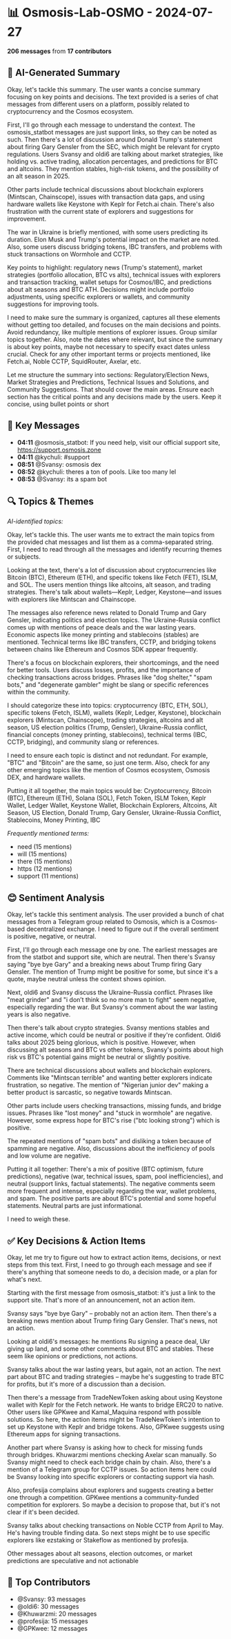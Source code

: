 # 📊 Osmosis-Lab-OSMO - 2024-07-27
**206 messages** from **17 contributors**

## 📝 AI-Generated Summary
<think>
Okay, let's tackle this summary. The user wants a concise summary focusing on key points and decisions. The text provided is a series of chat messages from different users on a platform, possibly related to cryptocurrency and the Cosmos ecosystem.

First, I'll go through each message to understand the context. The osmosis_statbot messages are just support links, so they can be noted as such. Then there's a lot of discussion around Donald Trump's statement about firing Gary Gensler from the SEC, which might be relevant for crypto regulations. Users Svansy and oldi6 are talking about market strategies, like holding vs. active trading, allocation percentages, and predictions for BTC and altcoins. They mention stables, high-risk tokens, and the possibility of an alt season in 2025. 

Other parts include technical discussions about blockchain explorers (Mintscan, Chainscope), issues with transaction data gaps, and using hardware wallets like Keystone with Keplr for Fetch.ai chain. There's also frustration with the current state of explorers and suggestions for improvement. 

The war in Ukraine is briefly mentioned, with some users predicting its duration. Elon Musk and Trump's potential impact on the market are noted. Also, some users discuss bridging tokens, IBC transfers, and problems with stuck transactions on Wormhole and CCTP.

Key points to highlight: regulatory news (Trump's statement), market strategies (portfolio allocation, BTC vs alts), technical issues with explorers and transaction tracking, wallet setups for Cosmos/IBC, and predictions about alt seasons and BTC ATH. Decisions might include portfolio adjustments, using specific explorers or wallets, and community suggestions for improving tools.

I need to make sure the summary is organized, captures all these elements without getting too detailed, and focuses on the main decisions and points. Avoid redundancy, like multiple mentions of explorer issues. Group similar topics together. Also, note the dates where relevant, but since the summary is about key points, maybe not necessary to specify exact dates unless crucial. Check for any other important terms or projects mentioned, like Fetch.ai, Noble CCTP, SquidRouter, Axelar, etc. 

Let me structure the summary into sections: Regulatory/Election News, Market Strategies and Predictions, Technical Issues and Solutions, and Community Suggestions. That should cover the main areas. Ensure each section has the critical points and any decisions made by the users. Keep it concise, using bullet points or short

## 💬 Key Messages
- **04:11** @osmosis_statbot: If you need help, visit our official support site, https://support.osmosis.zone
- **04:11** @kychuli: #support
- **08:51** @Svansy: osmosis dex
- **08:52** @kychuli: theres a ton of pools. Like too many lel
- **08:53** @Svansy: its a spam bot

## 🔍 Topics & Themes
*AI-identified topics:*
> <think>
Okay, let's tackle this. The user wants me to extract the main topics from the provided chat messages and list them as a comma-separated string. First, I need to read through all the messages and identify recurring themes or subjects.

Looking at the text, there's a lot of discussion about cryptocurrencies like Bitcoin (BTC), Ethereum (ETH), and specific tokens like Fetch (FET), ISLM, and SOL. The users mention things like altcoins, alt season, and trading strategies. There's talk about wallets—Keplr, Ledger, Keystone—and issues with explorers like Mintscan and Chainscope. 

The messages also reference news related to Donald Trump and Gary Gensler, indicating politics and election topics. The Ukraine-Russia conflict comes up with mentions of peace deals and the war lasting years. Economic aspects like money printing and stablecoins (stables) are mentioned. Technical terms like IBC transfers, CCTP, and bridging tokens between chains like Ethereum and Cosmos SDK appear frequently. 

There's a focus on blockchain explorers, their shortcomings, and the need for better tools. Users discuss losses, profits, and the importance of checking transactions across bridges. Phrases like "dog shelter," "spam bots," and "degenerate gambler" might be slang or specific references within the community. 

I should categorize these into topics: cryptocurrency (BTC, ETH, SOL), specific tokens (Fetch, ISLM), wallets (Keplr, Ledger, Keystone), blockchain explorers (Mintscan, Chainscope), trading strategies, altcoins and alt season, US election politics (Trump, Gensler), Ukraine-Russia conflict, financial concepts (money printing, stablecoins), technical terms (IBC, CCTP, bridging), and community slang or references. 

I need to ensure each topic is distinct and not redundant. For example, "BTC" and "Bitcoin" are the same, so just one term. Also, check for any other emerging topics like the mention of Cosmos ecosystem, Osmosis DEX, and hardware wallets. 

Putting it all together, the main topics would be: Cryptocurrency, Bitcoin (BTC), Ethereum (ETH), Solana (SOL), Fetch Token, ISLM Token, Keplr Wallet, Ledger Wallet, Keystone Wallet, Blockchain Explorers, Altcoins, Alt Season, US Election, Donald Trump, Gary Gensler, Ukraine-Russia Conflict, Stablecoins, Money Printing, IBC

*Frequently mentioned terms:*
- need (15 mentions)
- will (15 mentions)
- there (15 mentions)
- https (12 mentions)
- support (11 mentions)

## 😊 Sentiment Analysis
<think>
Okay, let's tackle this sentiment analysis. The user provided a bunch of chat messages from a Telegram group related to Osmosis, which is a Cosmos-based decentralized exchange. I need to figure out if the overall sentiment is positive, negative, or neutral. 

First, I'll go through each message one by one. The earliest messages are from the statbot and support site, which are neutral. Then there's Svansy saying "bye bye Gary" and a breaking news about Trump firing Gary Gensler. The mention of Trump might be positive for some, but since it's a quote, maybe neutral unless the context shows opinion.

Next, oldi6 and Svansy discuss the Ukraine-Russia conflict. Phrases like "meat grinder" and "i don’t think so no more man to fight" seem negative, especially regarding the war. But Svansy's comment about the war lasting years is also negative. 

Then there's talk about crypto strategies. Svansy mentions stables and active income, which could be neutral or positive if they're confident. Oldi6 talks about 2025 being glorious, which is positive. However, when discussing alt seasons and BTC vs other tokens, Svansy's points about high risk vs BTC's potential gains might be neutral or slightly positive. 

There are technical discussions about wallets and blockchain explorers. Comments like "Mintscan terrible" and wanting better explorers indicate frustration, so negative. The mention of "Nigerian junior dev" making a better product is sarcastic, so negative towards Mintscan.

Other parts include users checking transactions, missing funds, and bridge issues. Phrases like "lost money" and "stuck in wormhole" are negative. However, some express hope for BTC's rise ("btc looking strong") which is positive. 

The repeated mentions of "spam bots" and disliking a token because of spamming are negative. Also, discussions about the inefficiency of pools and low volume are negative. 

Putting it all together: There's a mix of positive (BTC optimism, future predictions), negative (war, technical issues, spam, pool inefficiencies), and neutral (support links, factual statements). The negative comments seem more frequent and intense, especially regarding the war, wallet problems, and spam. The positive parts are about BTC's potential and some hopeful statements. Neutral parts are just informational. 

I need to weigh these.

## ✅ Key Decisions & Action Items
<think>
Okay, let me try to figure out how to extract action items, decisions, or next steps from this text. First, I need to go through each message and see if there's anything that someone needs to do, a decision made, or a plan for what's next.

Starting with the first message from osmosis_statbot: it's just a link to the support site. That's more of an announcement, not an action item.

Svansy says "bye bye Gary" – probably not an action item. Then there's a breaking news mention about Trump firing Gary Gensler. That's news, not an action.

Looking at oldi6's messages: he mentions Ru signing a peace deal, Ukr giving up land, and some other comments about BTC and stables. These seem like opinions or predictions, not actions.

Svansy talks about the war lasting years, but again, not an action. The next part about BTC and trading strategies – maybe he's suggesting to trade BTC for profits, but it's more of a discussion than a decision.

Then there's a message from TradeNewToken asking about using Keystone wallet with Keplr for the Fetch network. He wants to bridge ERC20 to native. Other users like GPKwee and Kamal_Maquina respond with possible solutions. So here, the action items might be TradeNewToken's intention to set up Keystone with Keplr and bridge tokens. Also, GPKwee suggests using Ethereum apps for signing transactions. 

Another part where Svansy is asking how to check for missing funds through bridges. Khuwarzmi mentions checking Axelar scan manually. So Svansy might need to check each bridge chain by chain. Also, there's a mention of a Telegram group for CCTP issues. So action items here could be Svansy looking into specific explorers or contacting support via hash.

Also, profesija complains about explorers and suggests creating a better one through a competition. GPKwee mentions a community-funded competition for explorers. So maybe a decision to propose that, but it's not clear if it's been decided.

Svansy talks about checking transactions on Noble CCTP from April to May. He's having trouble finding data. So next steps might be to use specific explorers like ezstaking or Stakeflow as mentioned by profesija.

Other messages about alt seasons, election outcomes, or market predictions are speculative and not actionable

## 👥 Top Contributors
- @Svansy: 93 messages
- @oldi6: 30 messages
- @Khuwarzmi: 20 messages
- @profesija: 15 messages
- @GPKwee: 12 messages